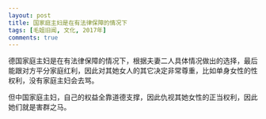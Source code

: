 ```yaml
---
layout: post
title: 国家庭主妇是在有法律保障的情况下
tags: [毛姐旧闻, 文化, 2017年]
comments: true
---
```


德国家庭主妇是在有法律保障的情况下，根据夫妻二人具体情况做出的选择，最后能跟对方平分家庭红利，因此对其她女人的其它决定非常尊重，比如单身女性的性权利，没有家庭主妇会去骂。

但中国家庭主妇，自己的权益全靠道德支撑，因此仇视其她女性的正当权利，因此她们就是害群之马。